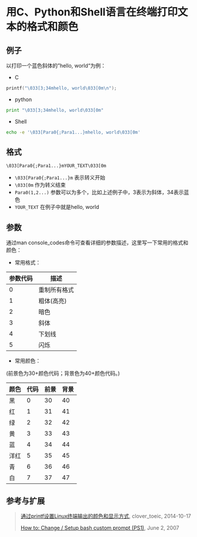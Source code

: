 # 用C、Python和Shell语言在终端打印文本的格式和颜色


## 例子
以打印一个蓝色斜体的”hello, world“为例：
* C
```cpp
printf("\033[3;34mhello, world\033[0m\n");
```

* python
```python
print "\033[3;34mhello, world\033[0m"
```

* Shell
```bash
echo -e '\033[Para0{;Para1...}mhello, world\033[0m'
```

## 格式

```
\033[Para0{;Para1...}mYOUR_TEXT\033[0m
```

* `\033[Para0{;Para1...}m` 表示转义开始
* `\033[0m` 作为转义结束
* `Para0(1,2...)` 参数可以为多个，比如上述例子中，3表示为斜体，34表示蓝色
* `YOUR_TEXT` 在例子中就是hello, world


## 参数

通过man console_codes命令可查看详细的参数描述，这里写一下常用的格式和颜色：

* 常用格式：

|参数代码|描述|
|---|---|
|0|重制所有格式|
|1|粗体(高亮)|
|2|暗色|
|3|斜体|
|4|下划线|
|5|闪烁|

* 常用颜色：

(前景色为30+颜色代码；背景色为40+颜色代码。)

|颜色|代码|前景|背景|
|--|--|--|--|
|黑|0|30|40|
|红|1|31|41|
|绿|2|32|42|
|黄|3|33|43|
|蓝|4|34|44|
|洋红|5|35|45|
|青|6|36|46|
|白|7|37|47|

## 参考与扩展

> [通过printf设置Linux终端输出的颜色和显示方式](http://www.cnblogs.com/clover-toeic/p/4031618.html), clover_toeic, 2014-10-17
>
> [How to: Change / Setup bash custom prompt (PS1)](https://www.cyberciti.biz/tips/howto-linux-unix-bash-shell-setup-prompt.html), June 2, 2007